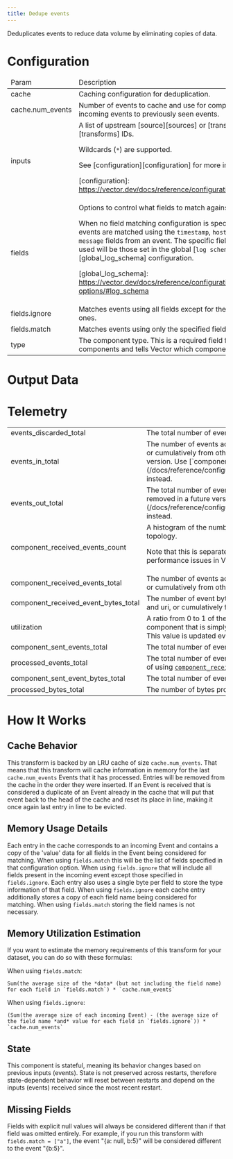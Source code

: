 ```yaml
---
title: Dedupe events
---
```

Deduplicates events to reduce data volume by eliminating copies of data.

# Configuration
<table><thead><tr><td>Param</td><td>Description</td></tr></thead><tbody><tr><td>cache</td><td>Caching configuration for deduplication.</td></tr><tr><td>cache.num_events</td><td>Number of events to cache and use for comparing incoming events to previously seen events.</td></tr><tr><td>inputs</td><td>A list of upstream [source][sources] or [transform][transforms] IDs.

Wildcards (`*`) are supported.

See [configuration][configuration] for more info.

[sources]: https://vector.dev/docs/reference/configuration/sources/
[transforms]: https://vector.dev/docs/reference/configuration/transforms/
[configuration]: https://vector.dev/docs/reference/configuration/</td></tr><tr><td>fields</td><td>Options to control what fields to match against.

When no field matching configuration is specified, events are matched using the `timestamp`,
`host`, and `message` fields from an event. The specific field names used will be those set in
the global [`log schema`][global_log_schema] configuration.

[global_log_schema]: https://vector.dev/docs/reference/configuration/global-options/#log_schema</td></tr><tr><td>fields.ignore</td><td>Matches events using all fields except for the ignored ones.</td></tr><tr><td>fields.match</td><td>Matches events using only the specified fields.</td></tr><tr><td>type</td><td>The component type. This is a required field for all components and tells Vector which component to use.</td></tr></tbody></table>

# Output Data

# Telemetry
<table></tbody><tr><td>events_discarded_total</td><td>The total number of events discarded by this component.</td></tr><tr><td>events_in_total</td><td>The number of events accepted by this component either from tagged
origins like file and uri, or cumulatively from other origins.
This metric is deprecated and will be removed in a future version.
Use [`component_received_events_total`](/docs/reference/configuration/sources/internal_metrics/#component_received_events_total) instead.</td></tr><tr><td>events_out_total</td><td>The total number of events emitted by this component.
This metric is deprecated and will be removed in a future version.
Use [`component_sent_events_total`](/docs/reference/configuration/sources/internal_metrics/#component_sent_events_total) instead.</td></tr><tr><td>component_received_events_count</td><td>A histogram of the number of events passed in each internal batch in Vector's internal topology.

Note that this is separate than sink-level batching. It is mostly useful for low level debugging
performance issues in Vector due to small internal batches.</td></tr><tr><td>component_received_events_total</td><td>The number of events accepted by this component either from tagged
origins like file and uri, or cumulatively from other origins.</td></tr><tr><td>component_received_event_bytes_total</td><td>The number of event bytes accepted by this component either from
tagged origins like file and uri, or cumulatively from other origins.</td></tr><tr><td>utilization</td><td>A ratio from 0 to 1 of the load on a component. A value of 0 would indicate a completely idle component that is simply waiting for input. A value of 1 would indicate a that is never idle. This value is updated every 5 seconds.</td></tr><tr><td>component_sent_events_total</td><td>The total number of events emitted by this component.</td></tr><tr><td>processed_events_total</td><td>The total number of events processed by this component.
This metric is deprecated in place of using
[`component_received_events_total`](/docs/reference/configuration/sources/internal_metrics/#component_received_events_total) and
[`component_sent_events_total`](/docs/reference/configuration/sources/internal_metrics/#component_sent_events_total) metrics.</td></tr><tr><td>component_sent_event_bytes_total</td><td>The total number of event bytes emitted by this component.</td></tr><tr><td>processed_bytes_total</td><td>The number of bytes processed by the component.</td></tr></tbody></table>

# How It Works
## Cache Behavior
This transform is backed by an LRU cache of size `cache.num_events`.
That means that this transform will cache information in memory for
the last `cache.num_events` Events that it has processed. Entries
will be removed from the cache in the order they were inserted. If
an Event is received that is considered a duplicate of an Event
already in the cache that will put that event back to the head of
the cache and reset its place in line, making it once again last
entry in line to be evicted.

## Memory Usage Details
Each entry in the cache corresponds to an incoming Event and
contains a copy of the 'value' data for all fields in the Event
being considered for matching. When using `fields.match` this will
be the list of fields specified in that configuration option. When
using `fields.ignore` that will include all fields present in the
incoming event except those specified in `fields.ignore`. Each entry
also uses a single byte per field to store the type information of
that field. When using `fields.ignore` each cache entry additionally
stores a copy of each field name being considered for matching. When
using `fields.match` storing the field names is not necessary.

## Memory Utilization Estimation
If you want to estimate the memory requirements of this transform
for your dataset, you can do so with these formulas:

When using `fields.match`:

```text
Sum(the average size of the *data* (but not including the field name) for each field in `fields.match`) * `cache.num_events`
```

When using `fields.ignore`:

```text
(Sum(the average size of each incoming Event) - (the average size of the field name *and* value for each field in `fields.ignore`)) * `cache.num_events`
```

## State
This component is stateful, meaning its behavior changes based on previous inputs (events).
State is not preserved across restarts, therefore state-dependent behavior will reset between
restarts and depend on the inputs (events) received since the most recent restart.

## Missing Fields
Fields with explicit null values will always be considered different
than if that field was omitted entirely. For example, if you run
this transform with `fields.match = ["a"]`, the event "{a: null,
b:5}" will be considered different to the event "{b:5}".


